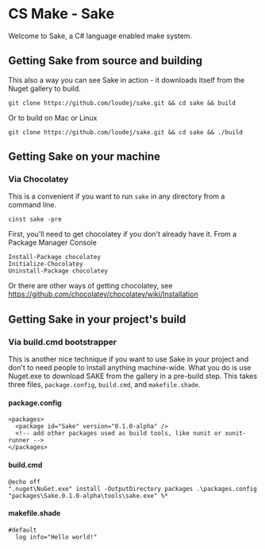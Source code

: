 
# CS Make - Sake

Welcome to Sake, a C# language enabled make system.

## Getting Sake from source and building

This also a way you can see Sake in action - it downloads itself from the Nuget gallery to build.

    git clone https://github.com/loudej/sake.git && cd sake && build

Or to build on Mac or Linux

    git clone https://github.com/loudej/sake.git && cd sake && ./build


## Getting Sake on your machine
### Via Chocolatey

This is a convenient if you want to run `sake` in any directory from a command line.

    cinst sake -pre

First, you'll need to get chocolatey if you don't already have it. From a Package Manager Console

    Install-Package chocolatey
    Initialize-Chocolatey
    Uninstall-Package chocolatey

Or there are other ways of getting chocolatey, see https://github.com/chocolatey/chocolatey/wiki/Installation


## Getting Sake in your project's build
### Via build.cmd bootstrapper

This is another nice technique if you want to use Sake in your project and don't to need people to install anything machine-wide. What you do is use Nuget.exe to download SAKE from the gallery in a pre-build step. This takes three files, `package.config`, `build.cmd`, and `makefile.shade`.

#### package.config
    <packages>
      <package id="Sake" version="0.1.0-alpha" />
      <!-- add other packages used as build tools, like nunit or xunit-runner -->
    </packages>

#### build.cmd
    @echo off
    ".nuget\NuGet.exe" install -OutputDirectory packages .\packages.config
    "packages\Sake.0.1.0-alpha\tools\sake.exe" %*

#### makefile.shade
    #default
      log info="Hello world!"

